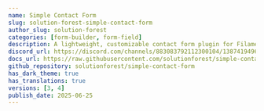 ```yaml
---
name: Simple Contact Form
slug: solution-forest-simple-contact-form
author_slug: solution-forest
categories: [form-builder, form-field]
description: A lightweight, customizable contact form plugin for FilamentPHP that provides an easy-to-use alternative to Contact Form 7. Build and manage contact forms with a simple, intuitive interface directly from your Filament admin panel.
discord_url: https://discord.com/channels/883083792112300104/1387419496473694429
docs_url: https://raw.githubusercontent.com/solutionforest/simple-contact-form/refs/heads/main/README.md
github_repository: solutionforest/simple-contact-form
has_dark_theme: true
has_translations: true
versions: [3, 4]
publish_date: 2025-06-25
---
```

